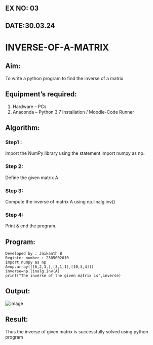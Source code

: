 ## EX NO: 03
## DATE:30.03.24
# INVERSE-OF-A-MATRIX
## Aim:
To write a python program to find the inverse of a matrix
## Equipment’s required:
1. 	Hardware – PCs
2. 	Anaconda – Python 3.7 Installation / Moodle-Code Runner
## Algorithm:
### Step1 : 
Import the NumPy library using the statement import numpy as np.
### Step 2: 
Define the given matrix A
### Step 3: 
Compute the inverse of matrix A using np.linalg.inv()
### Step 4: 
Print & end the program.
## Program:
```
Developed by : Jaikanth B
Register number : 2305002010
import numpy as np
A=np.array([[6,2,3,],[3,1,1],[10,3,4]])
inverse=np.linalg.inv(A)
print("The inverse of the given matrix is",inverse)
```
## Output:
![image](https://github.com/jaikanth25/INVERSE-OF-A-MATRIX/assets/155935294/c442b4fd-29bf-4f60-88cf-3081680babc4)


## Result:
Thus the inverse of given matrix is successfully solved using python program

